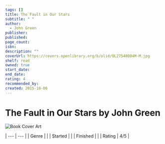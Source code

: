```yaml
---
tags: []
title: The Fault in Our Stars
subtitle: " "
author:
  - John Green
publisher: 
published: 
page_count: 
isbn: 
description: ""
coverUrl: https://covers.openlibrary.org/b/olid/OL27540004M-M.jpg
shelf: read
owned: true
start_date: 
end_date: 
rating: 4
recommended_by: 
created: 2015-10-06
---
```


# The Fault in Our Stars by John Green

![Book Cover Art](https://covers.openlibrary.org/b/olid/OL27540004M-M.jpg)


| --- | --- |
| Genre |  |
| Started |  |
| Finished |  |
| Rating | 4/5 |

